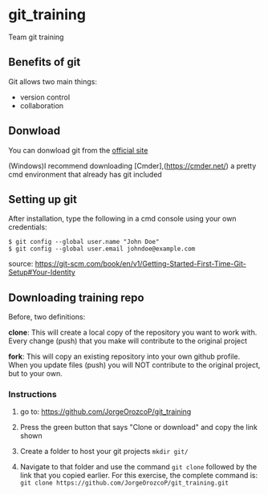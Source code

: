 # git_training
Team git training

## Benefits of git
Git allows two main things: 
- version control
- collaboration

## Donwload
You can donwload git from the [official site](https://git-scm.com/downloads)

(Windows)I recommend downloading [Cmder],(https://cmder.net/) a pretty cmd environment that already has git included

## Setting up git

After installation, type the following in a cmd console using your own credentials:

```
$ git config --global user.name "John Doe"
$ git config --global user.email johndoe@example.com
```

source: https://git-scm.com/book/en/v1/Getting-Started-First-Time-Git-Setup#Your-Identity

## Downloading training repo

Before, two definitions: 

**clone**: This will create a local copy of the repository you want to work with. Every change (push) that you make will contribute to the original project

**fork**: This will copy an existing repository into your own github profile. When you update files (push) you will NOT contribute to the original project, but to your own.

### Instructions
1. go to: https://github.com/JorgeOrozcoP/git_training

2. Press the green button that says "Clone or download" and copy the link shown

3. Create a folder to host your git projects `mkdir git/`

4. Navigate to that folder and use the command `git clone` followed by the link that you copied earlier. For this exercise, the complete command is: `git clone https://github.com/JorgeOrozcoP/git_training.git`







